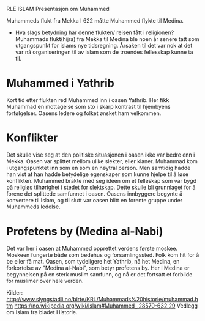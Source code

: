 RLE
ISLAM
Presentasjon om Muhammed

Muhammeds flukt fra Mekka
I 622 måtte Muhammed flykte til Medina.

* Hva slags betydning har denne flukten/ reisen fått i religionen?
Muhammads flukt(hijra) fra Mekka til Medina ble noen år senere tatt som utgangspunkt for islams nye tidsregning. 
Årsaken til det var nok at det var nå organiseringen til av islam som de troendes fellesskap kunne ta til.

# Muhammed i Yathrib
Kort tid etter flukten red Muhammed inn i oasen Yathrib. 
Her fikk Muhammad en mottagelse som sto i skarp kontrast til hjembyens forfølgelser.
Oasens ledere og folket ønsket ham velkommen.

# Konflikter
Det skulle vise seg at den politiske situasjonen i oasen ikke var bedre enn i Mekka. 
Oasen var splittet mellom ulike slekter, eller klaner.
Muhammad kom i utgangspunktet inn som en som en nøytral person.
Men samtidig hadde han vist at han hadde betydelige egenskaper som kunne hjelpe til å løse konflikten.
Muhammed brakte med seg ideen om et felleskap som var bygd på religiøs tilhørighet i stedet for slektskap.
Dette skulle bli grunnlaget for å forene det splittede samfunnet i oasen.
Oasens innbyggere begynte å konvertere til Islam, og til slutt var oasen blitt en forente gruppe under Muhammeds ledelse.

# Profetens by (Medina al-Nabi)
Det var her i oasen at Muhammed opprettet verdens første moskee.
Moskeen fungerte både som bedehus og forsamlingssted.
Folk kom hit for å be eller få mat.
Oasen, som tydeligere het Yathrib, nå het Medina, en forkortelse av "Medina al-Nabi", som betyr profetens by.
Her i Medina er begynnelsen på en sterk muslim samfunn, og nå er det fortsatt et forbilde for muslimer over hele verden.

Kilder:
http://www.slyngstadli.no/birte/KRL/Muhammads%20historie/muhammad.htm
https://no.wikipedia.org/wiki/Islam#Muhammed_.28570-632.29
Vedlegg om Islam fra bladet Historie.
